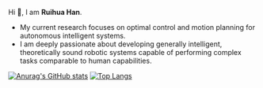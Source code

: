 Hi 👋, I am **Ruihua Han**. 

- My current research focuses on optimal control and motion planning for autonomous intelligent systems.
- I am deeply passionate about developing generally intelligent, theoretically sound robotic systems capable of performing complex tasks comparable to human capabilities.

[![Anurag's GitHub stats](https://github-readme-stats.vercel.app/api?username=hanruihua&hide=prs,issues,contribs&show_icons=true&theme=buefy)](https://github.com/anuraghazra/github-readme-stats) [![Top Langs](https://github-readme-stats.vercel.app/api/top-langs/?username=hanruihua&layout=compact)](https://github.com/anuraghazra/github-readme-stats)


